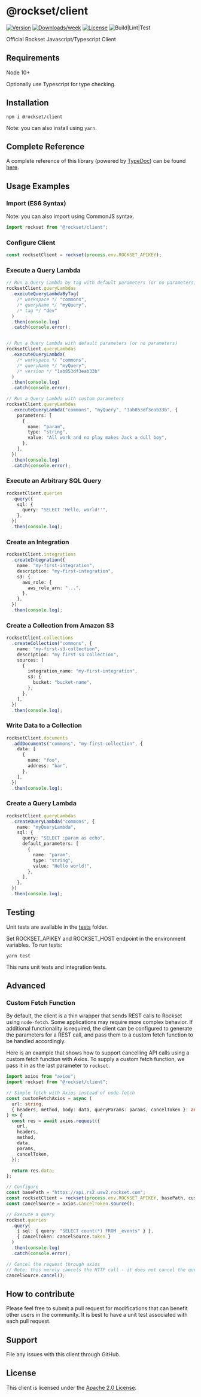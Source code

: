 @rockset/client
============

[![Version](https://img.shields.io/npm/v/@rockset/client.svg)](https://npmjs.org/package/@rockset/client)
[![Downloads/week](https://img.shields.io/npm/dw/@rockset/client.svg)](https://npmjs.org/package/@rockset/client)
[![License](https://img.shields.io/npm/l/@rockset/client.svg)](https://github.com/rockset/rockset-js/blob/master/package.json)
![Build|Lint|Test](https://github.com/rockset/rockset-js/workflows/Build%7CLint%7CTest/badge.svg)

Official Rockset Javascript/Typescript Client

## Requirements

Node 10+

Optionally use Typescript for type checking.

## Installation

```
npm i @rockset/client
```

Note: you can also install using `yarn`.

## Complete Reference

A complete reference of this library (powered by [TypeDoc](https://typedoc.org/)) can be found [here](https://docs.rockset.com/client/node/docs/).

## Usage Examples

### Import (ES6 Syntax)

Note: you can also import using CommonJS syntax.

```ts
import rockset from "@rockset/client";
```

### Configure Client

```ts
const rocksetClient = rockset(process.env.ROCKSET_APIKEY);
```

### Execute a Query Lambda

```ts
// Run a Query Lambda by tag with default parameters (or no parameters)
rocksetClient.queryLambdas
  .executeQueryLambdaByTag(
    /* workspace */ "commons",
    /* queryName */ "myQuery",
    /* tag */ "dev"
  )
  .then(console.log)
  .catch(console.error);


// Run a Query Lambda with default parameters (or no parameters)
rocksetClient.queryLambdas
  .executeQueryLambda(
    /* workspace */ "commons",
    /* queryName */ "myQuery",
    /* version */ "1ab853df3eab33b"
  )
  .then(console.log)
  .catch(console.error);

// Run a Query Lambda with custom parameters
rocksetClient.queryLambdas
  .executeQueryLambda("commons", "myQuery", "1ab853df3eab33b", {
    parameters: [
      {
        name: "param",
        type: "string",
        value: "All work and no play makes Jack a dull boy",
      },
    ],
  })
  .then(console.log)
  .catch(console.error);
```


### Execute an Arbitrary SQL Query

```ts
rocksetClient.queries
  .query({
    sql: {
      query: "SELECT 'Hello, world!'",
    },
  })
  .then(console.log);
```

### Create an Integration

```ts
rocksetClient.integrations
  .createIntegration({
    name: "my-first-integration",
    description: "my-first-integration",
    s3: {
      aws_role: {
        aws_role_arn: "...",
      },
    },
  })
  .then(console.log);
```

### Create a Collection from Amazon S3

```ts
rocksetClient.collections
  .createCollection("commons", {
    name: "my-first-s3-collection",
    description: "my first s3 collection",
    sources: [
      {
        integration_name: "my-first-integration",
        s3: {
          bucket: "bucket-name",
        },
      },
    ],
  })
  .then(console.log);
```

### Write Data to a Collection

```ts
rocksetClient.documents
  .addDocuments("commons", "my-first-collection", {
    data: [
      {
        name: "foo",
        address: "bar",
      },
    ],
  })
  .then(console.log);
```

### Create a Query Lambda

```ts
rocksetClient.queryLambdas
  .createQueryLambda("commons", {
    name: "myQueryLambda",
    sql: {
      query: "SELECT :param as echo",
      default_parameters: [
        {
          name: "param",
          type: "string",
          value: "Hello world!",
        },
      ],
    },
  })
  .then(console.log);
```

## Testing

Unit tests are available in the [tests](tests) folder.

Set ROCKSET_APIKEY and ROCKSET_HOST endpoint in the environment variables. To run tests:

```
yarn test
```

This runs unit tests and integration tests.

## Advanced

### Custom Fetch Function

By default, the client is a thin wrapper that sends REST calls to Rockset using `node-fetch`. Some applications may require more complex behavior. If additional functionality is required, the client can be configured to generate the parameters for a REST call, and pass them to a custom fetch function to be handled accordingly.

Here is an example that shows how to support cancelling API calls using a custom fetch function with Axios. To supply a custom fetch function, we pass it in as the last parameter to `rockset`.

```ts
import axios from "axios";
import rockset from "@rockset/client";

// Simple fetch with Axios instead of node-fetch
const customFetchAxios = async (
  url: string,
  { headers, method, body: data, queryParams: params, cancelToken }: any
) => {
  const res = await axios.request({
    url,
    headers,
    method,
    data,
    params,
    cancelToken,
  });

  return res.data;
};

// Configure
const basePath = "https://api.rs2.usw2.rockset.com";
const rocksetClient = rockset(process.env.ROCKSET_APIKEY, basePath, customFetchAxios);
const cancelSource = axios.CancelToken.source();

// Execute a query
rockset.queries
  .query(
    { sql: { query: "SELECT count(*) FROM _events" } },
    { cancelToken: cancelSource.token }
  )
  .then(console.log)
  .catch(console.error);

// Cancel the request through axios
// Note: this merely cancels the HTTP call - it does not cancel the query on Rockset's servers
cancelSource.cancel();
```

## How to contribute

Please feel free to submit a pull request for modifications that can benefit other users in the community. It is best to have a unit test associated with each pull request.

## Support

File any issues with this client through GitHub.

## License

This client is licensed under the [Apache 2.0 License](LICENSE).
